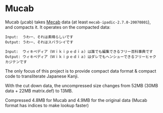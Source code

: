 # Mucab

Mucab (µcab) takes [Mecab](https://en.wikipedia.org/wiki/MeCab) data (at least `mecab-ipadic-2.7.0-20070801`), and compacts it. It operates on the compacted data:

```
Input:  うわー、それは素晴らしいです
Output: うわー、それはスバラシイです
```

```
Input:  ウィキペディア（Ｗｉｋｉｐｅｄｉａ）は誰でも編集できるフリー百科事典です
Output: ウィキペディア（Ｗｉｋｉｐｅｄｉａ）はダレでもヘンシューできるフリーヒャクカジテンです
```


The only focus of this project is to provide compact data format & compact code to transliterate Japanese Kanji.

With the cut down data, the uncompressed size changes from 52MB (30MB data + 22MB matrix.def) to 13MB.

Compressed 4.8MB for Mucab and 4.9MB for the original data (Mucab format has indices to make lookup faster)
